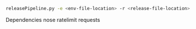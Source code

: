 


```bash
releasePipeline.py -e <env-file-location> -r <release-file-location>
```

Dependencies 
nose
ratelimit
requests